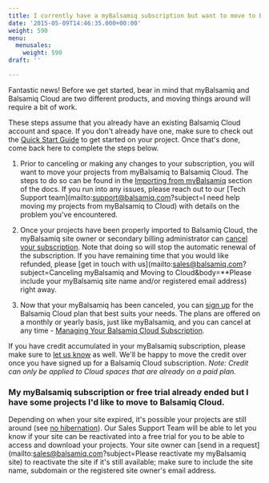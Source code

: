 ```yaml
---
title: I currently have a myBalsamiq subscription but want to move to Balsamiq Cloud. What should I do?
date: '2015-05-09T14:46:35.000+00:00'
weight: 590
menu:
  menusales:
    weight: 590
draft: ''

---
```


Fantastic news! Before we get started, bear in mind that myBalsamiq and Balsamiq Cloud are two different products, and moving things around will require a bit of work.

These steps assume that you already have an existing Balsamiq Cloud account and space. If you don't already have one, make sure to check out the [Quick Start Guide](https://docs.balsamiq.com/cloud/intro/#quick-start-guide) to get started on your project. Once that's done, come back here to complete the steps below.

1. Prior to canceling or making any changes to your subscription, you will want to move your projects from myBalsamiq to Balsamiq Cloud. The steps to do so can be found in the [Importing from myBalsamiq](https://docs.balsamiq.com/cloud/importing/#importing-from-mybalsamiq) section of the docs. If you run into any issues, please reach out to our [Tech Support team](mailto:support@balsamiq.com?subject=I need help moving my projects from myBalsamiq to Cloud) with details on the problem you've encountered.

2. Once your projects have been properly imported to Balsamiq Cloud, the myBalsamiq site owner or secondary billing administrator can [cancel your subscription](https://support.balsamiq.com/sales/mybsubscriptions/#stopping-your-subscription). Note that doing so will stop the automatic renewal of the subscription. If you have remaining time that you would like refunded, please [get in touch with us](mailto:sales@balsamiq.com?subject=Canceling myBalsamiq and Moving to Cloud&body=**Please include your myBalsamiq site name and/or registered email address) right away.

3. Now that your myBalsamiq has been canceled, you can [sign up](http://supportcloudsales.balsamiq.com/sales/cloudsubscriptions/#signing-up-for-a-subscription) for the Balsamiq Cloud plan that best suits your needs. The plans are offered on a monthly or yearly basis, just like myBalsamiq, and you can cancel at any time - [Managing Your Balsamiq Cloud Subscription](http://supportcloudsales.balsamiq.com/sales/cloudsubscriptions/).

If you have credit accumulated in your myBalsamiq subscription, please make sure to [let us know](mailto:sales@balsamiq.com) as well. We'll be happy to move the credit over once you have signed up for a Balsamiq Cloud subscription. *Note: Credit can only be applied to Cloud spaces that are already on a paid plan.*

### My myBalsamiq subscription or free trial already ended but I have some projects I'd like to move to Balsamiq Cloud.

Depending on when your site expired, it's possible your projects are still around (see [no hibernation](https://support.balsamiq.com/sales/hibernate/)). Our Sales Support Team will be able to let you know if your site can be reactivated into a free trial for you to be able to access and download your projects. Your site owner can [send in a request](mailto:sales@balsamiq.com?subject=Please reactivate my myBalsamiq site) to reactivate the site if it's still available; make sure to include the site name, subdomain or the registered site owner's email address.
